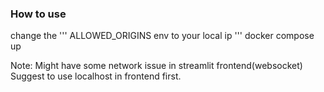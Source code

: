 ### How to use

change the 
'''
ALLOWED_ORIGINS env to your local ip
'''
docker compose up

Note:
Might have some network issue in streamlit frontend(websocket)
Suggest to use localhost in frontend first.
